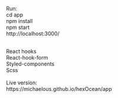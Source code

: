 Run:<br>
cd app<br>
npm install <br>
npm start<br>
http://localhost:3000/

<br>
React hooks<br>
React-hook-form<br>
Styled-components<br>
Scss


<br>
<br>
Live version:<br>
https://michaelous.github.io/hexOcean/app


